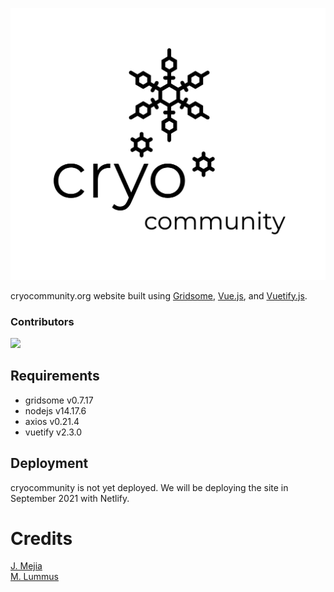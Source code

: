 
![CryoCollective Logo](/src/assets/cryo-logo.png)

 cryocommunity.org website built using [Gridsome](http://gridsome.org), [Vue.js](http://vuejs.org), and [Vuetify.js](http://vuetifyjs.com).

### Contributors
<a href="https://github.com/jzmejia/cryocommunity/graphs/contributors">
  <img src="https://contrib.rocks/image?repo=jzmejia/cryocommunity" />
</a>

 ## Requirements
- gridsome v0.7.17
- nodejs v14.17.6
- axios v0.21.4
- vuetify v2.3.0




 ## Deployment
 cryocommunity is not yet deployed. We will be deploying the site in September 2021 with Netlify. 

 # Credits
 [J. Mejia](http://github.com/jzmejia)  
 [M. Lummus](https://github.com/mlummus)







<!-- primary:    #005AE0,   
secondary:  #0093F5,  
accent:     #FF600A,   
error:      #FF5252,  
info:       #2196F3,  
success:    #4CAF50,  
warning:    #FFC107   -->
